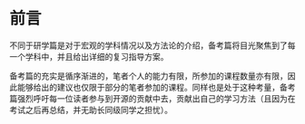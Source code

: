 # 前言

不同于研学篇是对于宏观的学科情况以及方法论的介绍，备考篇将目光聚焦到了每一个学科中，并且给出详细的复习指导方案。

备考篇的充实是循序渐进的，笔者个人的能力有限，所参加的课程数量亦有限，因此能够给出的建议也仅限于部分的笔者参加的课程。同样也是处于这种考量，备考篇强烈呼吁每一位读者参与到开源的贡献中去，贡献出自己的学习方法（且因为在考试之后再总结，并无助长同级同学之担忧）。